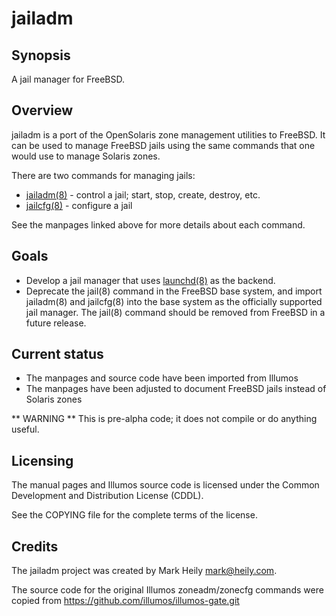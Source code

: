 # jailadm

## Synopsis

A jail manager for FreeBSD.

## Overview

jailadm is a port of the OpenSolaris zone management utilities to FreeBSD.
It can be used to manage FreeBSD jails using the same commands that one
would use to manage Solaris zones.

There are two commands for managing jails:
 * [jailadm(8)](https://raw.githubusercontent.com/mheily/jailadm/master/man/jailadm.8.txt) - control a jail; start, stop, create, destroy, etc.
 * [jailcfg(8)](https://raw.githubusercontent.com/mheily/jailadm/master/man/jailcfg.8.txt) - configure a jail

See the manpages linked above for more details about each command.

## Goals

* Develop a jail manager that uses [launchd(8)](https://github.com/mheily/relaunchd) as the backend.
* Deprecate the jail(8) command in the FreeBSD base system, and import jailadm(8) and jailcfg(8)
into the base system as the officially supported jail manager.  The jail(8) command should be 
removed from FreeBSD in a future release.

## Current status

- The manpages and source code have been imported from Illumos
- The manpages have been adjusted to document FreeBSD jails instead of Solaris zones

** WARNING ** This is pre-alpha code; it does not compile or do anything useful.

## Licensing

The manual pages and Illumos source code is licensed under the Common Development and Distribution License (CDDL).

See the COPYING file for the complete terms of the license.

## Credits

The jailadm project was created by Mark Heily <mark@heily.com>.

The source code for the original Illumos zoneadm/zonecfg commands
were copied from https://github.com/illumos/illumos-gate.git
